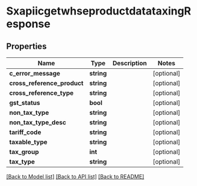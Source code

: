 # SxapiicgetwhseproductdatataxingResponse

## Properties
Name | Type | Description | Notes
------------ | ------------- | ------------- | -------------
**c_error_message** | **string** |  | [optional] 
**cross_reference_product** | **string** |  | [optional] 
**cross_reference_type** | **string** |  | [optional] 
**gst_status** | **bool** |  | [optional] 
**non_tax_type** | **string** |  | [optional] 
**non_tax_type_desc** | **string** |  | [optional] 
**tariff_code** | **string** |  | [optional] 
**taxable_type** | **string** |  | [optional] 
**tax_group** | **int** |  | [optional] 
**tax_type** | **string** |  | [optional] 

[[Back to Model list]](../README.md#documentation-for-models) [[Back to API list]](../README.md#documentation-for-api-endpoints) [[Back to README]](../README.md)



